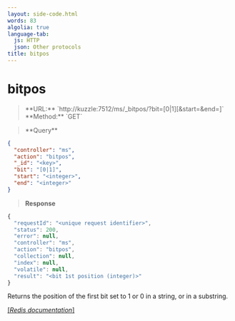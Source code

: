 ```yaml
---
layout: side-code.html
words: 83
algolia: true
language-tab:
  js: HTTP
  json: Other protocols
title: bitpos
---
```


# bitpos



<blockquote class="js">
<p>
**URL:** `http://kuzzle:7512/ms/_bitpos/<key>?bit=[0|1][&start=<integer>&end=<integer>]`  
**Method:** `GET`
</p>
</blockquote>

<blockquote class="json">
<p>
**Query**
</p>
</blockquote>


```json
{
  "controller": "ms",
  "action": "bitpos",
  "_id": "<key>",
  "bit": "[0|1]",
  "start": "<integer>",
  "end": "<integer>"
}
```

>**Response**

```javascript
{
  "requestId": "<unique request identifier>",
  "status": 200,
  "error": null,
  "controller": "ms",
  "action": "bitpos",
  "collection": null,
  "index": null,
  "volatile": null,
  "result": "<bit 1st position (integer)>"
}
```

Returns the position of the first bit set to 1 or 0 in a string, or in a substring.

[[_Redis documentation_]](https://redis.io/commands/bitpos)
